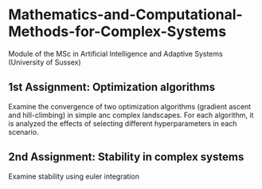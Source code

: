 # Mathematics-and-Computational-Methods-for-Complex-Systems
Module of the MSc in Artificial Intelligence and Adaptive Systems (University of Sussex)
## 1st Assignment: Optimization algorithms
Examine the convergence of two optimization algorithms (gradient ascent and hill-climbing) in simple anc complex landscapes. For each algorithm, it is analyzed the effects of selecting different hyperparameters in each scenario. 

## 2nd Assignment: Stability in complex systems 
Examine stability using euler integration
